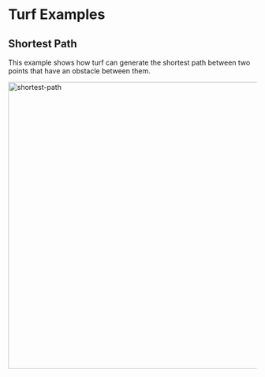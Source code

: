 # Turf Examples

## Shortest Path 

This example shows how turf can generate the shortest path between two points that have an obstacle between them.

<img width="582" alt="shortest-path" src="https://user-images.githubusercontent.com/72762912/143150869-9544ab33-d4ab-4dca-9959-224e71e3898b.PNG">
